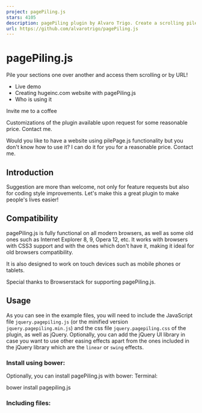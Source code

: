 ```yaml
---
project: pagePiling.js
stars: 4105
description: pagePiling plugin by Alvaro Trigo. Create a scrolling pile of sections. http://alvarotrigo.com/pagePiling/
url: https://github.com/alvarotrigo/pagePiling.js
---
```


pagePiling.js
=============

  
Pile your sections one over another and access them scrolling or by URL!

-   Live demo
-   Creating hugeinc.com website with pagePiling.js
-   Who is using it

Invite me to a coffee

Customizations of the plugin available upon request for some reasonable price. Contact me.

Would you like to have a website using pilePage.js functionality but you don't know how to use it? I can do it for you for a reasonable price. Contact me.

Introduction
------------

Suggestion are more than welcome, not only for feature requests but also for coding style improvements. Let's make this a great plugin to make people's lives easier!

Compatibility
-------------

pagePiling.js is fully functional on all modern browsers, as well as some old ones such as Internet Explorer 8, 9, Opera 12, etc. It works with browsers with CSS3 support and with the ones which don't have it, making it ideal for old browsers compatibility.

It is also designed to work on touch devices such as mobile phones or tablets.

Special thanks to Browserstack for supporting pagePiling.js.

Usage
-----

As you can see in the example files, you will need to include the JavaScript file `jquery.pagepiling.js` (or the minified version `jquery.pagepiling.min.js`) and the css file `jquery.pagepiling.css` of the plugin, as well as jQuery. Optionally, you can add the jQuery UI library in case you want to use other easing effects apart from the ones included in the jQuery library which are the `linear` or `swing` effects.

### Install using bower:

Optionally, you can install pagePiling.js with bower: Terminal:

bower install pagepiling.js

### Including files:

<link rel\="stylesheet" type\="text/css" href\="jquery.pagepiling.css" />

<script src\="http://ajax.googleapis.com/ajax/libs/jquery/1.11.1/jquery.min.js"\></script\>
<script type\="text/javascript" src\="jquery.pagepiling.js"\></script\>

### Optional use of CDN

If you prefer to use a CDN to load the needed files, pagePiling.js is in CDNJS: https://cdnjs.com/libraries/pagePiling.js

### Required HTML structure

Each section will be defined with a `div` containing the `section` class. The active section by default will be the first section, which is taken as the home page.

<div id\="pagepiling"\>
	<div class\="section"\>Some section</div\>
	<div class\="section"\>Some section</div\>
	<div class\="section"\>Some section</div\>
	<div class\="section"\>Some section</div\>
</div\>

### Initialization

All you need to do is call the plugin inside a `$(document).ready` function:

$(document).ready(function() {
	$('#pagepiling').pagepiling();
});

A more complex initialization with all options set could look like this:

$(document).ready(function() {
	$('#pagepiling').pagepiling({
	    menu: null,
        direction: 'vertical',
        verticalCentered: true,
        sectionsColor: \[\],
        anchors: \[\],
        scrollingSpeed: 700,
        easing: 'swing',
        loopBottom: false,
        loopTop: false,
        css3: true,
        navigation: {
            'textColor': '#000',
            'bulletsColor': '#000',
            'position': 'right',
            'tooltips': \['section1', 'section2', 'section3', 'section4'\]
        },
       	normalScrollElements: null,
        normalScrollElementTouchThreshold: 5,
        touchSensitivity: 5,
        keyboardScrolling: true,
        sectionSelector: '.section',
        animateAnchor: false,

		//events
		onLeave: function(index, nextIndex, direction){},
		afterLoad: function(anchorLink, index){},
		afterRender: function(){},
	});
});

### Accesing sections

In order to create links to a certain section, you can use a normal URL link if you are using pagePiling.js with anchor links (using the `anchors` option), then you will be able to use anchor links also to navigate directly to a certain section. For example: http://alvarotrigo.com/pagePiling/#page2

**Be careful!** `data-anchor` tags can not have the same value as any ID element on the site (or NAME element for IE).

### Using a menu

To link the menu with the active section you will have to use the `menu` option and make use of anchor links (#) as explained below in the options section.

### Creating a scrollable section

In case you want to have a section with large content and therefore create an scroll bar for that section, you can do it by adding the class `pp-scrollable` to that section:

<div class\="section pp-scrollable"\></div\>

Options
-------

-   `verticalCentered`: (default `true`) Vertically centering of the content within sections.
    
-   `scrollingSpeed`: (default `700`) Speed in milliseconds for the scrolling transitions.
    
-   `sectionsColor`:(default `none`) Define the CSS `background-color` property for each section: Example:
    

$('#pagepiling').pagepiling({
    sectionsColor: \['#f2f2f2', '#4BBFC3', '#7BAABE', 'whitesmoke', '#000'\],
});

-   `anchors`: (default `[]`) Defines the anchor links (#example) to be shown on the URL for each section. Using anchors forward and backward navigation will also be possible through the browser. This option also allows users to bookmark a specific section. **Be careful!** if you use anchors, they can not have the same value as any ID element on the site (or NAME element for IE).

**Important** It is helpful to understand that the values in the `anchors` option array correlate directly to the element with the class of `.section` by it's position in the markup.

-   `easing`: (default `swing`) Defines the transition effect to use for the vertical scrolling. It requires jQuery UI in order to use any other transition other than `swing` and `linear`. Other libraries could be used instead.
    
-   `loopTop`: (default `false`) Defines whether scrolling up in the first section should scroll to the last one or not.
    
-   `loopBottom`: (default `false`) Defines whether scrolling down in the last section should scroll to the first one or not.
    
-   `css3`: (default `true`). Defines wheter to use JavaScript or CSS3 transforms to scroll within sections. Useful to speed up the movement in tablet and mobile devices with browsers supporting CSS3. If this option is set to `true` and the browser doesn't support CSS3, a jQuery fallback will be used instead.
    
-   `normalScrollElements`: (default `null`) If you want to avoid the auto scroll when scrolling over some elements, this is the option you need to use. (useful for maps, scrolling divs etc.) It requires a string with the jQuery selectors for those elements. (For example: `normalScrollElements: '#element1, .element2'`)
    
-   `normalScrollElementTouchThreshold` : (default `5`) Defines the threshold for the number of hops up the html node tree pagePiling will test to see if `normalScrollElements` is a match to allow scrolling functionality on divs on a touch device. (For example: `normalScrollElementTouchThreshold: 3`)
    
-   `keyboardScrolling`: (default `true`) Defines if the content can be navigated using the keyboard
    
-   `touchSensitivity`: (default `5`) Defines a percentage of the browsers window width/height, and how far a swipe must measure for navigating to the next section.
    
-   `animateAnchor`: (default `true`) Defines whether the load of the site when given an anchor (#) will scroll with animation to its destination or will directly load on the given section.
    
-   `direction`: (default `vertical`) Defines if the scroll is vertical or horizontal.
    
-   `menu`: (default `false`) A selector can be used to specify the menu to link with the sections. This way the scrolling of the sections will activate the corresponding element in the menu using the class `active`. This won't generate a menu but will just add the `active` class to the element in the given menu with the corresponding anchor links. In order to link the elements of the menu with the sections, an HTML 5 data-tag (`data-menuanchor`) will be needed to use with the same anchor links as used within the sections. Example:
    

<ul id\="myMenu"\>
    <li data-menuanchor\="firstPage" class\="active"\><a href\="#firstPage"\>First section</a\></li\>
    <li data-menuanchor\="secondPage"\><a href\="#secondPage"\>Second section</a\></li\>
    <li data-menuanchor\="thirdPage"\><a href\="#thirdPage"\>Third section</a\></li\>
    <li data-menuanchor\="fourthPage"\><a href\="#fourthPage"\>Fourth section</a\></li\>
</ul\>

$('#pagepiling').pagepiling({
    anchors: \['firstPage', 'secondPage', 'thirdPage', 'fourthPage', 'lastPage'\],
    menu: '#myMenu'
});

**Note:** the menu element should be placed outside the pagePiling wrapper in order to avoid problem when using `css3:true`. Otherwise it will be appended to the `body` by the plugin itself.

-   `navigation`: (default `false`) If set to `true`, it will show a navigation bar made up of small circles.
    
-   `sectionSelector`: (default `.section`) Defines the jQuery selector used for the plugin sections. It might need to be changed sometimes to avoid problem with other plugins using the same selectors as pagePiling.js..
    

Methods
-------

### moveSectionUp()

Scrolls one section up:

$.fn.pagepiling.moveSectionUp();

### moveSectionDown()

Scrolls one section down:

$.fn.pagepiling.moveSectionDown();

### moveTo(section)

Scrolls the page to the given section.

/\*Scrolling to the section with the anchor link \`firstSection\`  \*/
$.fn.pagepiling.moveTo('firstSection');

//Scrolling to the 3rd section in the site
$.fn.pagepiling.moveTo(3);

//Which is the same as
$.fn.pagepiling.moveTo(3);

### setAllowScrolling(boolean)

Adds or remove the possibility of scrolling through sections by using the mouse wheel/trackpad or touch gestures (which is active by default).

$.fn.pagepiling.setAllowScrolling(false);

### setKeyboardScrolling(boolean)

Adds or remove the possibility of scrolling through sections by using the keyboard arrow keys (which is active by default).

$.fn.pagepiling.setKeyboardScrolling(false);

### setScrollingSpeed(milliseconds)

Defines the scrolling speed in milliseconds.

$.fn.pagepiling.setScrollingSpeed(700);

Callbacks
---------

### afterLoad (`anchorLink`, `index`)

Callback fired once the sections have been loaded, after the scrolling has ended. Parameters:

-   `anchorLink`: anchorLink corresponding to the section.
-   `index`: index of the section. Starting from 1.

In case of not having anchorLinks defined in the plugin the `index` parameter would be the only one to use.

Example:

	$('#pagepiling').pagepiling({
		anchors: \['firstPage', 'secondPage', 'thirdPage', 'fourthPage', 'lastPage'\],

		afterLoad: function(anchorLink, index){
			//using index
			if(index \== 3){
				alert("Section 3 ended loading");
			}

			//using anchorLink
			if(anchorLink \== 'secondPage'){
				alert("Section 2 ended loading");
			}
		}
	});

### onLeave (`index`, `nextIndex`, `direction`)

This callback is fired once the user leaves a section, in the transition to the new section.

Parameters:

-   `index`: index of the leaving section. Starting from 1.
-   `nextIndex`: index of the destination section. Starting from 1.
-   `direction`: it will take the values `up` or `down` depending on the scrolling direction.

Example:

	$('#pagepiling').pagepiling({
		onLeave: function(index, nextIndex, direction){
			//after leaving section 2
			if(index \== 2 && direction \=='down'){
				alert("Going to section 3!");
			}

			else if(index \== 2 && direction \== 'up'){
				alert("Going to section 1!");
			}
		}
	});

### afterRender()

This callback is fired just after the structure of the page is generated. This is the callback you want to use to initialize other plugins or fire any code which requires the document to be ready (as this plugin modifies the DOM to create the resulting structure).

Example:

	$('#pagepiling').pagepiling({
		afterRender: function(){
			alert("The resulting DOM structure is ready");
		}
	});

Resources
---------

CSS Easing Animation Tool - Matthew Lein

Who is using pagePiling.js
--------------------------

If you want your page to be listed here. Please contact me with the URL.

-   http://www.facebookgroups.com/
-   http://waltdisney.org/galleries
-   http://www.logitech.com/en-gb
-   http://www.adigoodrich.com/
-   https://number26.de/
-   http://fngeats.com/
-   http://ednahouse.org/statistics/
-   http://sushi.steadfastlight.com/
-   http://netstorage.com.br/nucs/nucs.html
-   http://aungthurhahein.me/
-   http://mannydesigns.co
-   http://www.unwander.com/

Donations
---------

Donations would be more than welcome :)

License
-------

(The MIT License)

Copyright (c) 2014 Alvaro Trigo <alvaro@alvarotrigo.com\>

Permission is hereby granted, free of charge, to any person obtaining a copy of this software and associated documentation files (the 'Software'), to deal in the Software without restriction, including without limitation the rights to use, copy, modify, merge, publish, distribute, sublicense, and/or sell copies of the Software, and to permit persons to whom the Software is furnished to do so, subject to the following conditions:

The above copyright notice and this permission notice shall be included in all copies or substantial portions of the Software.

THE SOFTWARE IS PROVIDED 'AS IS', WITHOUT WARRANTY OF ANY KIND, EXPRESS OR IMPLIED, INCLUDING BUT NOT LIMITED TO THE WARRANTIES OF MERCHANTABILITY, FITNESS FOR A PARTICULAR PURPOSE AND NONINFRINGEMENT. IN NO EVENT SHALL THE AUTHORS OR COPYRIGHT HOLDERS BE LIABLE FOR ANY CLAIM, DAMAGES OR OTHER LIABILITY, WHETHER IN AN ACTION OF CONTRACT, TORT OR OTHERWISE, ARISING FROM, OUT OF OR IN CONNECTION WITH THE SOFTWARE OR THE USE OR OTHER DEALINGS IN THE SOFTWARE.
